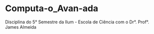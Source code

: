 # Computa-o_Avan-ada
Disciplina do 5° Semestre da Ilum - Escola de Ciência com o Dr°. Prof°. James Almeida
